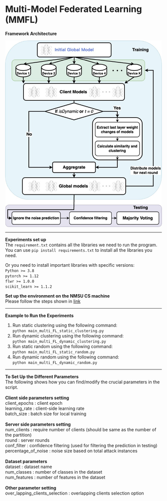 # Multi-Model Federated Learning (MMFL)
**Framework Architecture**<br>

![alt text](https://github.com/JiefeiLiu/FL_Multi_model/blob/main/plots/Multi_model_clustering-Clustering.jpg)

****
**Experiments set up**<br>
The ```requirement.txt``` contains all the libraries we need to run the program. <br>
You can use ```pip install requirements.txt``` to install all the libraries you need. 

Or you need to install important libraries with specific versions: <br>
```Python >= 3.8``` <br>
```pytorch >= 1.12```<br>
```flwr >= 1.0.0```<br>
```scikit_learn >= 1.1.2```<br>

**Set up the environment on the NMSU CS machine** <br>
Please follow the steps shown in [link](https://github.com/JiefeiLiu/Federated_learning_env_set_up)

****
**Example to Run the Experiments**

1. Run static clustering using the following command:<br>
```python main_multi_FL_static_clustering.py```<br>
2. Run dynamic clustering using the following command:<br>
```python main_multi_FL_dynamic_clustering.py```<br>
3. Run static random using the following command:<br>
```python main_multi_FL_static_random.py```<br>
4. Run dynamic random using the following command:<br>
```python main_multi_FL_dynamic_random.py```<br>


****
**To Set Up the Different Parameters**<br>
The following shows how you can find/modify the crucial parameters in the script. <br><br>
**Client side parameters setting**<br>
client_epochs : client epoch<br>
learning_rate : client-side learning rate <br>
batch_size : batch size for local training<br><br>
**Server side parameters setting**<br>
num_clients : require number of clients (should be same as the number of the partition)<br>
round : server rounds<br>
conf_filter : confidence filtering (used for filtering the prediction in testing)<br>
percentage_of_noise : noise size based on total attack instances<br><br>
**Dataset parameters**<br>
dataset : dataset name <br>
num_classes : number of classes in the dataset<br>
num_features : number of features in the dataset<br><br>
**Other parameter setting**<br>
over_lapping_clients_selection : overlapping clients selection option<br>

